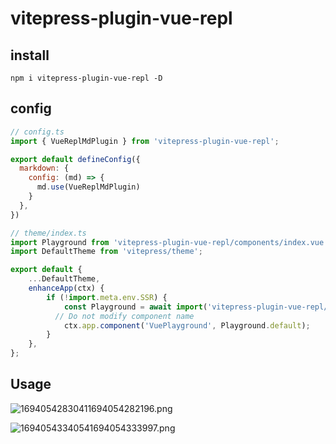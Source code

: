 # vitepress-plugin-vue-repl


## install

```shell
npm i vitepress-plugin-vue-repl -D
```



## config

```js
// config.ts
import { VueReplMdPlugin } from 'vitepress-plugin-vue-repl';

export default defineConfig({
  markdown: {
    config: (md) => {
      md.use(VueReplMdPlugin)
    }
  },
})
```


```js
// theme/index.ts
import Playground from 'vitepress-plugin-vue-repl/components/index.vue'
import DefaultTheme from 'vitepress/theme';

export default {
    ...DefaultTheme,
    enhanceApp(ctx) {
        if (!import.meta.env.SSR) {
            const Playground = await import('vitepress-plugin-vue-repl/components/index.vue')
          // Do not modify component name
            ctx.app.component('VuePlayground', Playground.default);
        }
    },
};
```


## Usage

![16940542830411694054282196.png](https://fastly.jsdelivr.net/gh/fyhhub/imgs@main/16940542830411694054282196.png)


![16940543340541694054333997.png](https://fastly.jsdelivr.net/gh/fyhhub/imgs@main/16940543340541694054333997.png)
